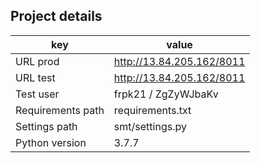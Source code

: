 ## Project details

| key               | value                     | 
|-------------------|---------------------------|
| URL prod          | http://13.84.205.162/8011 | 
| URL test          | http://13.84.205.162/8011 | 
| Test user         | frpk21 / ZgZyWJbaKv       |
| Requirements path | requirements.txt          |
| Settings path     | smt/settings.py           |
| Python version    | 3.7.7                     |

